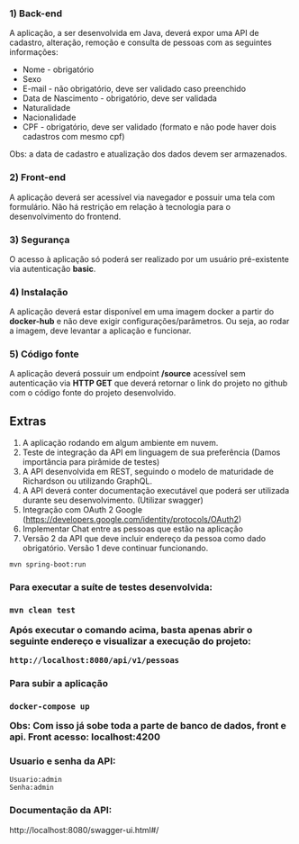 

### 1) Back-end
A aplicação, a ser desenvolvida em Java, deverá expor uma API de cadastro, alteração, remoção e consulta de pessoas com as seguintes informações: 
 - Nome - obrigatório
 - Sexo
 - E-mail - não obrigatório, deve ser validado caso preenchido
 - Data de Nascimento - obrigatório, deve ser validada
 - Naturalidade
 - Nacionalidade
 - CPF - obrigatório, deve ser validado (formato e não pode haver dois cadastros com mesmo cpf)

Obs: a data de cadastro e atualização dos dados devem ser armazenados.

### 2) Front-end
A aplicação deverá ser acessível via navegador e possuir uma tela com formulário.
Não há restrição em relação à tecnologia para o desenvolvimento do frontend.

### 3) Segurança
O acesso à aplicação só poderá ser realizado por um usuário pré-existente via autenticação **basic**.

### 4) Instalação
A aplicação deverá estar disponível em uma imagem docker a partir do **docker-hub** e não deve exigir configurações/parâmetros. Ou seja, ao rodar a imagem, deve levantar a aplicação e funcionar.

### 5) Código fonte
A aplicação deverá possuir um endpoint **/source** acessível sem autenticação via **HTTP GET** que deverá retornar o link do projeto no github com o código fonte do projeto desenvolvido.

## Extras
1) A aplicação rodando em algum ambiente em nuvem.
2) Teste de integração da API em linguagem de sua preferência (Damos importância para pirâmide de testes)
3) A API desenvolvida em REST, seguindo o modelo de maturidade de Richardson ou utilizando GraphQL.
4) A API deverá conter documentação executável que poderá ser utilizada durante seu desenvolvimento. (Utilizar swagger)
5) Integração com OAuth 2 Google (https://developers.google.com/identity/protocols/OAuth2)
6) Implementar Chat entre as pessoas que estão na aplicação
7) Versão 2 da API que deve incluir endereço da pessoa como dado obrigatório. Versão 1 deve continuar funcionando. 

```shell script
mvn spring-boot:run 
```

<h3>Para executar a suíte de testes desenvolvida:<h3>

```shell script
mvn clean test
```

Após executar o comando acima, basta apenas abrir o seguinte endereço e visualizar a execução do projeto:

```
http://localhost:8080/api/v1/pessoas
```

<h3>Para subir a aplicação<h3>

```
docker-compose up
```

Obs: Com isso já sobe toda a parte de banco de dados, front e api.
Front acesso: localhost:4200

<h3> Usuario e senha da API: </h3>

```
Usuario:admin
Senha:admin
```

<h3> Documentação da API: </h3>

http://localhost:8080/swagger-ui.html#/



